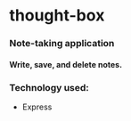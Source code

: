 # thought-box

### Note-taking application 
#### Write, save, and delete notes. 

### Technology used: 
* Express 
